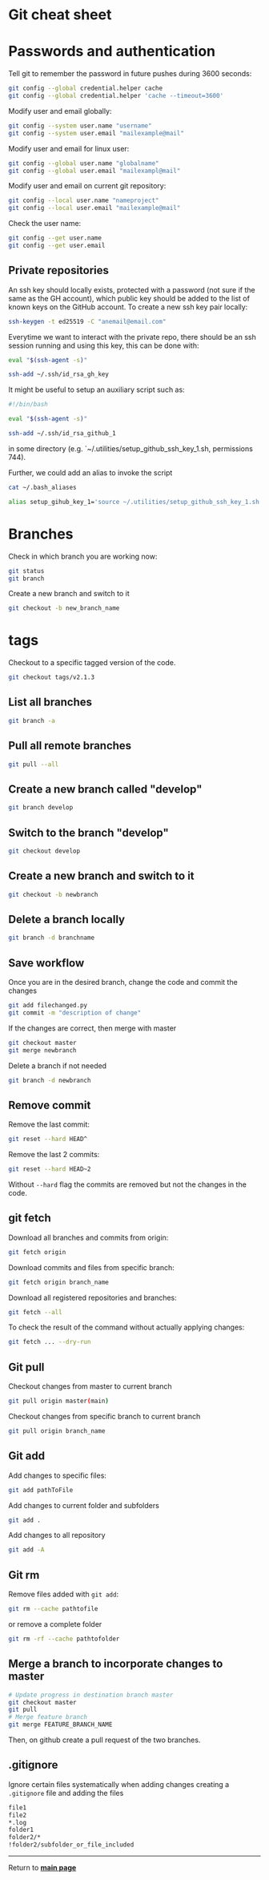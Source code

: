 # Git cheat sheet

# Passwords and authentication

Tell git to remember the password in future pushes during 3600 seconds:
```sh
git config --global credential.helper cache
git config --global credential.helper 'cache --timeout=3600'
```

Modify user and email globally:
```sh
git config --system user.name "username"
git config --system user.email "mailexample@mail"
```

Modify user and email for linux user:
```sh
git config --global user.name "globalname"
git config --global user.email "mailexampl@mail"
```

Modify user and email on current git repository:
```sh
git config --local user.name "nameproject"
git config --local user.email "mailexample@mail"
```

Check the user name:
```sh
git config --get user.name
git config --get user.email
```

## Private repositories

An ssh key should locally exists, protected with a password (not sure if the same as the GH account), which public key should be added to the list of known keys on the GitHub account. To create a new ssh key pair locally:

```sh
ssh-keygen -t ed25519 -C "anemail@email.com"
```

Everytime we want to interact with the private repo, there should be an ssh session running and using this key, this can be done with:

```sh
eval "$(ssh-agent -s)"

ssh-add ~/.ssh/id_rsa_gh_key
```

It might be useful to setup an auxiliary script such as:

```sh
#!/bin/bash

eval "$(ssh-agent -s)"

ssh-add ~/.ssh/id_rsa_github_1
```

in some directory (e.g. `~/.utilities/setup_github_ssh_key_1.sh, permissions 744). 

Further, we could add an alias to invoke the script

```sh
cat ~/.bash_aliases

alias setup_gihub_key_1='source ~/.utilities/setup_github_ssh_key_1.sh'
```

# Branches

Check in which branch you are working now:
```sh
git status
git branch
```

Create a new branch and switch to it
```sh
git checkout -b new_branch_name
```

# tags

Checkout to a specific tagged version of the code.

```sh
git checkout tags/v2.1.3
```

## List all branches
```sh
git branch -a
```

## Pull all remote branches
```sh
git pull --all
```

## Create a new branch called "develop"
```sh
git branch develop
```

## Switch to the branch "develop"
```sh
git checkout develop
```

## Create a new branch and switch to it 
```sh
git checkout -b newbranch
```

## Delete a branch locally
```sh
git branch -d branchname
```

## Save workflow

Once you are in the desired branch, change the code and commit the changes 
```sh
git add filechanged.py
git commit -m "description of change"
```

If the changes are correct, then merge with master
```sh
git checkout master
git merge newbranch
```

Delete a branch if not needed
```sh
git branch -d newbranch
```

## Remove commit

Remove the last commit:

```sh
git reset --hard HEAD^
```

Remove the last 2 commits:

```sh
git reset --hard HEAD~2
```

Without `--hard` flag the commits are removed but not the changes in the code.

## git fetch

Download all branches and commits from origin:
```sh
git fetch origin 
```

Download commits and files from specific branch:
```sh
git fetch origin branch_name
```

Download all registered repositories and branches:
```sh
git fetch --all
```

To check the result of the command without actually applying changes:
```sh
git fetch ... --dry-run
```

## Git pull

Checkout changes from master to current branch
```sh
git pull origin master(main)
```

Checkout changes from specific branch to current branch
```sh
git pull origin branch_name
```

## Git add

Add changes to specific files:
```sh
git add pathToFile
```
Add changes to current folder and subfolders
```sh
git add .
```
Add changes to all repository
```sh
git add -A
```

## Git rm

Remove files added with `git add`:
```sh
git rm --cache pathtofile
```
or remove a complete folder
```sh
git rm -rf --cache pathtofolder
```

## Merge a branch to incorporate changes to master

```sh
# Update progress in destination branch master
git checkout master
git pull
# Merge feature branch 
git merge FEATURE_BRANCH_NAME
```

Then, on github create a pull request of the two branches.

## .gitignore

Ignore certain files systematically when adding changes creating a `.gitignore` file and adding the files
```sh
file1
file2
*.log
folder1
folder2/*
!folder2/subfolder_or_file_included
```
***

Return to **[main page](../README.md)**
